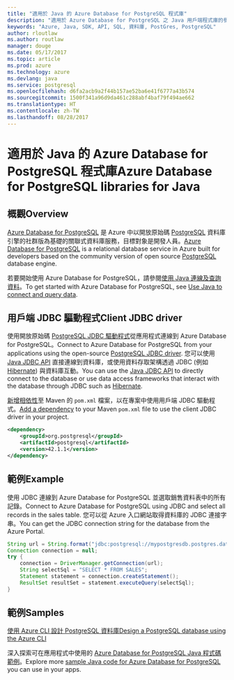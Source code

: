 ```yaml
---
title: "適用於 Java 的 Azure Database for PostgreSQL 程式庫"
description: "適用於 Azure Database for PostgreSQL 之 Java 用戶端程式庫的參考文件"
keywords: "Azure, Java, SDK, API, SQL, 資料庫, PostGres, PostgreSQL"
author: rloutlaw
ms.author: routlaw
manager: douge
ms.date: 05/17/2017
ms.topic: article
ms.prod: azure
ms.technology: azure
ms.devlang: java
ms.service: postgresql
ms.openlocfilehash: d6fa2acb9a2f44b157ae52ba6e41f6777a43b574
ms.sourcegitcommit: 1500f341a96d9da461c288abf4baf79f494ae662
ms.translationtype: HT
ms.contentlocale: zh-TW
ms.lasthandoff: 08/28/2017
---
```

# <a name="azure-database-for-postgresql-libraries-for-java"></a><span data-ttu-id="d06d6-104">適用於 Java 的 Azure Database for PostgreSQL 程式庫</span><span class="sxs-lookup"><span data-stu-id="d06d6-104">Azure Database for PostgreSQL libraries for Java</span></span>

## <a name="overview"></a><span data-ttu-id="d06d6-105">概觀</span><span class="sxs-lookup"><span data-stu-id="d06d6-105">Overview</span></span>

<span data-ttu-id="d06d6-106">[Azure Database for PostgreSQL](/azure/sql-database/sql-database-technical-overview) 是 Azure 中以開放原始碼 [PostgreSQL](https://www.postgresql.org/) 資料庫引擎的社群版為基礎的關聯式資料庫服務，目標對象是開發人員。</span><span class="sxs-lookup"><span data-stu-id="d06d6-106">[Azure Database for PostgreSQL](/azure/sql-database/sql-database-technical-overview) is a relational database service in Azure built for developers based on the community version of open source [PostgreSQL](https://www.postgresql.org/) database engine.</span></span>

<span data-ttu-id="d06d6-107">若要開始使用 Azure Database for PostgreSQL，請參閱[使用 Java 連線及查詢資料](/azure/postgresql/connect-java)。</span><span class="sxs-lookup"><span data-stu-id="d06d6-107">To get started with Azure Database for PostgreSQL, see [Use Java to connect and query data](/azure/postgresql/connect-java).</span></span>

## <a name="client-jdbc-driver"></a><span data-ttu-id="d06d6-108">用戶端 JDBC 驅動程式</span><span class="sxs-lookup"><span data-stu-id="d06d6-108">Client JDBC driver</span></span>

<span data-ttu-id="d06d6-109">使用開放原始碼 [PostgreSQL JDBC 驅動程式](https://jdbc.postgresql.org/)從應用程式連線到 Azure Database for PostgreSQL。</span><span class="sxs-lookup"><span data-stu-id="d06d6-109">Connect to Azure Database for PostgreSQL from your applications using the open-source [PostgreSQL JDBC driver](https://jdbc.postgresql.org/).</span></span> <span data-ttu-id="d06d6-110">您可以使用 [Java JDBC API](https://docs.oracle.com/javase/8/docs/technotes/guides/jdbc/) 直接連線到資料庫，或使用資料存取架構透過 JDBC (例如 [Hibernate](http://hibernate.org/)) 與資料庫互動。</span><span class="sxs-lookup"><span data-stu-id="d06d6-110">You can use the [Java JDBC API](https://docs.oracle.com/javase/8/docs/technotes/guides/jdbc/) to directly connect to the database or use data access frameworks that interact with the database through JDBC such as [Hibernate](http://hibernate.org/).</span></span>

<span data-ttu-id="d06d6-111">[新增相依性](https://maven.apache.org/guides/getting-started/index.html#How_do_I_use_external_dependencies)至 Maven 的 `pom.xml` 檔案，以在專案中使用用戶端 JDBC 驅動程式。</span><span class="sxs-lookup"><span data-stu-id="d06d6-111">[Add a dependency](https://maven.apache.org/guides/getting-started/index.html#How_do_I_use_external_dependencies) to your Maven `pom.xml` file to use the client JDBC driver in your project.</span></span>  

```XML
<dependency>
    <groupId>org.postgresql</groupId>
    <artifactId>postgresql</artifactId>
    <version>42.1.1</version>
</dependency>
```   

## <a name="example"></a><span data-ttu-id="d06d6-112">範例</span><span class="sxs-lookup"><span data-stu-id="d06d6-112">Example</span></span>

<span data-ttu-id="d06d6-113">使用 JDBC 連線到 Azure Database for PostgreSQL 並選取銷售資料表中的所有記錄。</span><span class="sxs-lookup"><span data-stu-id="d06d6-113">Connect to Azure Database for PostgreSQL using JDBC and select all records in the sales table.</span></span> <span data-ttu-id="d06d6-114">您可以從 Azure 入口網站取得資料庫的 JDBC 連接字串。</span><span class="sxs-lookup"><span data-stu-id="d06d6-114">You can get the JDBC connection string for the database from the Azure Portal.</span></span>

```java
String url = String.format("jdbc:postgresql://mypostgresdb.postgres.database.azure.com:5432/mydb?user=frank@mypostgresdb&password=AbCdEfGhIjK&ssl=true");
Connection connection = null;
try {
    connection = DriverManager.getConnection(url);
    String selectSql = "SELECT * FROM SALES";
    Statement statement = connection.createStatement();
    ResultSet resultSet = statement.executeQuery(selectSql);
}
```

## <a name="samples"></a><span data-ttu-id="d06d6-115">範例</span><span class="sxs-lookup"><span data-stu-id="d06d6-115">Samples</span></span>

[<span data-ttu-id="d06d6-116">使用 Azure CLI 設計 PostgreSQL 資料庫</span><span class="sxs-lookup"><span data-stu-id="d06d6-116">Design a PostgreSQL database using the Azure CLI</span></span>](https://docs.microsoft.com/azure/postgresql/tutorial-design-database-using-azure-cli) 

<span data-ttu-id="d06d6-117">深入探索可在應用程式中使用的 [Azure Database for PostgreSQL Java 程式碼範例](https://azure.microsoft.com/resources/samples/?platform=java&term=postgres)。</span><span class="sxs-lookup"><span data-stu-id="d06d6-117">Explore more [sample Java code for Azure Database for PostgreSQL](https://azure.microsoft.com/resources/samples/?platform=java&term=postgres) you can use in your apps.</span></span>
